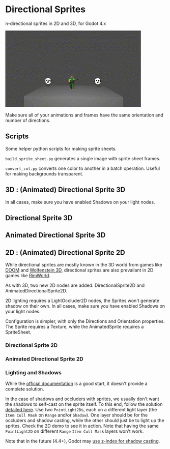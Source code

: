 # Directional Sprites
n-directional sprites in 2D and 3D, for Godot 4.x

![3d demo](https://github.com/HubbleCommand/directional_sprites/blob/main/media/demo3d.gif)

Make sure all of your animations and frames have the same orientation and number of directions.


## Scripts
Some helper python scripts for making sprite sheets.

`build_sprite_sheet.py` generates a single image with sprite sheet frames.

`convert_col.py` converts one color to another in a batch operation. Useful for making backgrounds transparent.

## 3D : (Animated) Directional Sprite 3D

In all cases, make sure you have enabled Shadows on your light nodes.

## Directional Sprite 3D

## Animated Directional Sprite 3D

## 2D : (Animated) Directional Sprite 2D
While directional sprites are mostly known in the 3D world from games like [DOOM](https://en.wikipedia.org/wiki/Doom_(1993_video_game)) and [Wolfenstein 3D](https://en.wikipedia.org/wiki/Wolfenstein_3D), directional sprites are also prevailant in 2D games like [RimWorld](https://rimworldgame.com/).

As with 3D, two new 2D nodes are added: DirectionalSprite2D and AnimatedDirectionalSprite2D.

2D lighting requires a LightOccluder2D nodes, the Sprites won't generate shadow on their own. In all cases, make sure you have enabled Shadows on your light nodes.

Configuration is simpler, with only the Directions and Orientation properties. The Sprite requires a Texture, while the AnimatedSprite requires a SpriteSheet.

### Directional Sprite 2D

### Animated Directional Sprite 2D

### Lighting and Shadows
While the [official documentation](https://docs.godotengine.org/en/stable/tutorials/2d/2d_lights_and_shadows.html) is a good start, it doesn't provide a complete solution.

In the case of shadows and occluders with sprites, we usually don't want the shadows to self-cast on the sprite itself.
To this end, follow the solution [detailed here](https://github.com/godotengine/godot/issues/74265#issuecomment-1755039506).
Use two `PointLight2D`s, each on a different light layer (the `Item Cull Mask` on `Range` and/or `Shadow`).
One layer should be for the occluders and shadow casting, while the other should just be to light up the sprites.
Check the 2D demo to see it in action.
Note that having the same `PointLight2D` on different `Range` `Item Cull Mask` layers won't work.

Note that in the future (4.4+), Godot may [use z-index for shadow casting](https://github.com/godotengine/godot/pull/93881).
